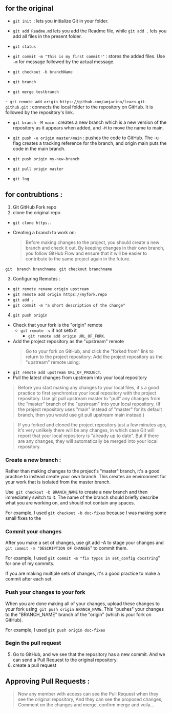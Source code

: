 ## for the original

- `git init `: lets you initialize Git in your folder.

- `git add Readme.md` lets you add the Readme file, while `git add .` lets you add all files in the present folder.

- `git status`

- `git commit -m "This is my first commit!"` : stores the added files. Use `-m` for message followed by the actual message.

- `git checkout -b branchName`

- `git branch`
- `git merge testbranch`

-` git remote add origin https://github.com/amjarino/learn-git-github.git` : connects the local folder to the repository on GitHub. It is followed by the repository's link.

- `git branch -M main` : creates a new branch which is a new version of the repository as it appears when added, and `-M` to move the name to main.

- `git push -u origin master/main` : pushes the code to GitHub. The -u flag creates a tracking reference for the branch, and origin main puts the code in the main branch.
- `git push origin my-new-branch`

- `git pull origin master`
- `git log`

## for contrubtions :

1. Git GitHub Fork repo
2. clone the original repo

- `git clone https..`
- Creating a branch to work on:

  > Before making changes to the project, you should create a new branch and check it out. By keeping changes in their own branch, you follow GitHub Flow and ensure that it will be easier to contribute to the same project again in the future.

`git  branch branchname `
`git checkout branchname`

3. Configuring Remotes :

- `git remote rename origin upstream`
- `git remote add origin https://myfork.repo`
- `git add .`
- `git commit -m "a short description of the change"`

4. `git push origin`

- Check that your fork is the "origin" remote
  - `git remote -v`
    if not setb it
    - `git remote add origin URL_OF_FORK`.
- Add the project repository as the "upstream" remote
  > Go to your fork on GitHub, and click the "forked from" link to return to the project repository:
  > Add the project repository as the "upstream" remote using:
- `git remote add upstream URL_OF_PROJECT`.
- Pull the latest changes from upstream into your local repository

> Before you start making any changes to your local files, it's a good practice to first synchronize your local repository with the project repository. Use git pull upstream master to "pull" any changes from the "master" branch of the "upstream" into your local repository. (If the project repository uses "main" instead of "master" for its default branch, then you would use git pull upstream main instead.)

> If you forked and cloned the project repository just a few minutes ago, it's very unlikely there will be any changes, in which case Git will report that your local repository is "already up to date". But if there are any changes, they will automatically be merged into your local repository.

### Create a new branch :

Rather than making changes to the project's "master" branch, it's a good practice to instead create your own branch. This creates an environment for your work that is isolated from the master branch.

Use` git checkout -b BRANCH_NAME` to create a new branch and then immediately switch to it. The name of the branch should briefly describe what you are working on, and should not contain any spaces.

For example, I used `git checkout -b doc-fixes` because I was making some small fixes to the

### Commit your changes

After you make a set of changes, use git add -A to stage your changes and `git commit -m "DESCRIPTION OF CHANGES`" to commit them.

For example, I used `git commit -m "fix typos in set_config docstring`" for one of my commits.

If you are making multiple sets of changes, it's a good practice to make a commit after each set.

### Push your changes to your fork

When you are done making all of your changes, upload these changes to your fork using` git push origin BRANCH_NAME`. This "pushes" your changes to the "BRANCH_NAME" branch of the "origin" (which is your fork on GitHub).

For example, I used `git push origin doc-fixes`

### Begin the pull request

5. Go to GitHub, and we see that the repository has a new commit. And we can send a Pull Request to the original repository.
6. create a pull request

## Approving Pull Requests :

> Now any member with access can see the Pull Request when they see the original repository, And they can see the proposed changes, Comment on the changes and merge, confirm merge and voila...
